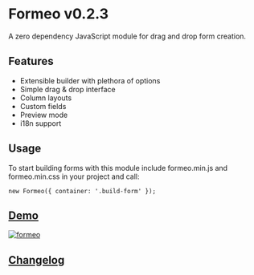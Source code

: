 Formeo v0.2.3
===========

A zero dependency JavaScript module for drag and drop form creation.

## Features
- Extensible builder with plethora of options
- Simple drag & drop interface
- Column layouts
- Custom fields
- Preview mode
- i18n support

## Usage
To start building forms with this module include formeo.min.js and formeo.min.css in your project and call:
```
new Formeo({ container: '.build-form' });
```

## [Demo](https://Draggable.github.io/formeo) ##
[![formeo](https://cloud.githubusercontent.com/assets/1457540/15781593/c054681e-299e-11e6-823c-d5ec4b2c03dd.png)](https://draggable.github.io/formeo/)

## [Changelog](https://github.com/Draggable/formeo/blob/master/CHANGELOG.md) ##
